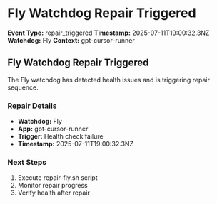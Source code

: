 # Fly Watchdog Repair Triggered

**Event Type:** repair_triggered
**Timestamp:** 2025-07-11T19:00:32.3NZ
**Watchdog:** Fly
**Context:** gpt-cursor-runner


## Fly Watchdog Repair Triggered

The Fly watchdog has detected health issues and is triggering repair sequence.

### Repair Details
- **Watchdog:** Fly
- **App:** gpt-cursor-runner
- **Trigger:** Health check failure
- **Timestamp:** 2025-07-11T19:00:32.3NZ

### Next Steps
1. Execute repair-fly.sh script
2. Monitor repair progress
3. Verify health after repair


